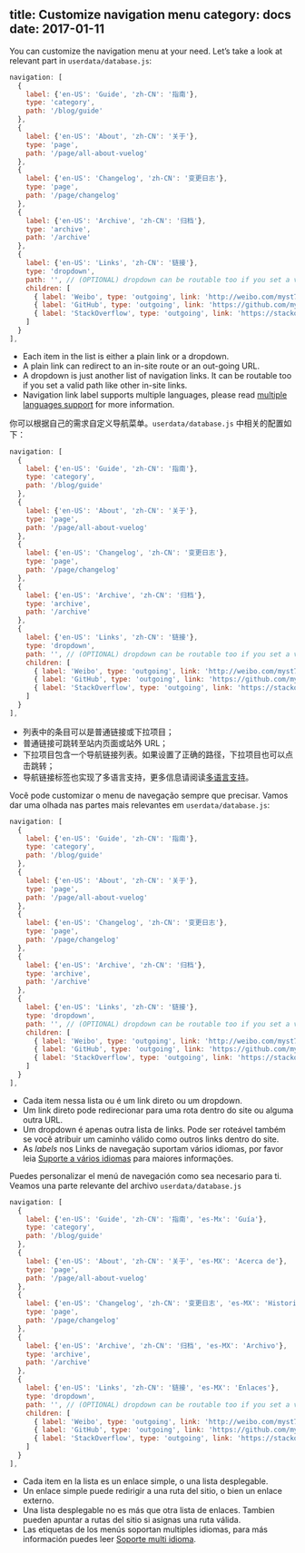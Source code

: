 title: Customize navigation menu
category: docs
date: 2017-01-11
------------------------------------
<!-- en-US:+ -->

You can customize the navigation menu at your need. Let’s take a look at relevant part in `userdata/database.js`:

```js
navigation: [
  {
    label: {'en-US': 'Guide', 'zh-CN': '指南'},
    type: 'category',
    path: '/blog/guide'
  },
  {
    label: {'en-US': 'About', 'zh-CN': '关于'},
    type: 'page',
    path: '/page/all-about-vuelog'
  },
  {
    label: {'en-US': 'Changelog', 'zh-CN': '变更日志'},
    type: 'page',
    path: '/page/changelog'
  },
  {
    label: {'en-US': 'Archive', 'zh-CN': '归档'},
    type: 'archive',
    path: '/archive'
  },
  {
    label: {'en-US': 'Links', 'zh-CN': '链接'},
    type: 'dropdown',
    path: '', // (OPTIONAL) dropdown can be routable too if you set a valid path
    children: [
      { label: 'Weibo', type: 'outgoing', link: 'http://weibo.com/myst729' },
      { label: 'GitHub', type: 'outgoing', link: 'https://github.com/myst729' },
      { label: 'StackOverflow', type: 'outgoing', link: 'https://stackoverflow.com/users/1032492' }
    ]
  }
],
```

- Each item in the list is either a plain link or a dropdown.
- A plain link can redirect to an in-site route or an out-going URL.
- A dropdown is just another list of navigation links. It can be routable too if you set a valid path like other in-site links.
- Navigation link label supports multiple languages, please read [multiple languages support](#/blog/docs/2017/multiple-languages-support) for more information.

<!-- en-US:- -->

<!-- zh-CN:+ -->

你可以根据自己的需求自定义导航菜单。`userdata/database.js` 中相关的配置如下：

```js
navigation: [
  {
    label: {'en-US': 'Guide', 'zh-CN': '指南'},
    type: 'category',
    path: '/blog/guide'
  },
  {
    label: {'en-US': 'About', 'zh-CN': '关于'},
    type: 'page',
    path: '/page/all-about-vuelog'
  },
  {
    label: {'en-US': 'Changelog', 'zh-CN': '变更日志'},
    type: 'page',
    path: '/page/changelog'
  },
  {
    label: {'en-US': 'Archive', 'zh-CN': '归档'},
    type: 'archive',
    path: '/archive'
  },
  {
    label: {'en-US': 'Links', 'zh-CN': '链接'},
    type: 'dropdown',
    path: '', // (OPTIONAL) dropdown can be routable too if you set a valid path
    children: [
      { label: 'Weibo', type: 'outgoing', link: 'http://weibo.com/myst729' },
      { label: 'GitHub', type: 'outgoing', link: 'https://github.com/myst729' },
      { label: 'StackOverflow', type: 'outgoing', link: 'https://stackoverflow.com/users/1032492' }
    ]
  }
],
```

- 列表中的条目可以是普通链接或下拉项目；
- 普通链接可跳转至站内页面或站外 URL；
- 下拉项目包含一个导航链接列表。如果设置了正确的路径，下拉项目也可以点击跳转；
- 导航链接标签也实现了多语言支持，更多信息请阅读[多语言支持](#/blog/docs/2017/multiple-languages-support)。

<!-- zh-CN:- -->

<!-- pt-BR:+ -->

Você pode customizar o menu de navegação sempre que precisar. Vamos dar uma olhada nas partes mais relevantes em `userdata/database.js`: 

```js
navigation: [
  {
    label: {'en-US': 'Guide', 'zh-CN': '指南'},
    type: 'category',
    path: '/blog/guide'
  },
  {
    label: {'en-US': 'About', 'zh-CN': '关于'},
    type: 'page',
    path: '/page/all-about-vuelog'
  },
  {
    label: {'en-US': 'Changelog', 'zh-CN': '变更日志'},
    type: 'page',
    path: '/page/changelog'
  },
  {
    label: {'en-US': 'Archive', 'zh-CN': '归档'},
    type: 'archive',
    path: '/archive'
  },
  {
    label: {'en-US': 'Links', 'zh-CN': '链接'},
    type: 'dropdown',
    path: '', // (OPTIONAL) dropdown can be routable too if you set a valid path
    children: [
      { label: 'Weibo', type: 'outgoing', link: 'http://weibo.com/myst729' },
      { label: 'GitHub', type: 'outgoing', link: 'https://github.com/myst729' },
      { label: 'StackOverflow', type: 'outgoing', link: 'https://stackoverflow.com/users/1032492' }
    ]
  }
],
```

- Cada item nessa lista ou é um link direto ou um dropdown.
- Um link direto pode redirecionar para uma rota dentro do site ou alguma outra URL.
- Um dropdown é apenas outra lista de links. Pode ser roteável também se você atribuir um caminho válido como outros links dentro do site. 
- As _labels_ nos Links de navegação suportam vários idiomas, por favor leia [Suporte a vários idiomas](#/blog/docs/2017/multiple-languages-support) para maiores informações.

<!-- pt-BR:- -->


<!-- es-MX:+ -->
Puedes personalizar el menú de navegación como sea necesario para ti. Veamos una parte relevante del archivo `userdata/database.js`


```js
navigation: [
  {
    label: {'en-US': 'Guide', 'zh-CN': '指南', 'es-Mx': 'Guía'},
    type: 'category',
    path: '/blog/guide'
  },
  {
    label: {'en-US': 'About', 'zh-CN': '关于', 'es-MX': 'Acerca de'},
    type: 'page',
    path: '/page/all-about-vuelog'
  },
  {
    label: {'en-US': 'Changelog', 'zh-CN': '变更日志', 'es-MX': 'Historial de cambios'},
    type: 'page',
    path: '/page/changelog'
  },
  {
    label: {'en-US': 'Archive', 'zh-CN': '归档', 'es-MX': 'Archivo'},
    type: 'archive',
    path: '/archive'
  },
  {
    label: {'en-US': 'Links', 'zh-CN': '链接', 'es-MX': 'Enlaces'},
    type: 'dropdown',
    path: '', // (OPTIONAL) dropdown can be routable too if you set a valid path
    children: [
      { label: 'Weibo', type: 'outgoing', link: 'http://weibo.com/myst729' },
      { label: 'GitHub', type: 'outgoing', link: 'https://github.com/myst729' },
      { label: 'StackOverflow', type: 'outgoing', link: 'https://stackoverflow.com/users/1032492' }
    ]
  }
],
```
- Cada item en la lista es un enlace simple, o una lista desplegable.
- Un enlace simple puede redirigir a una ruta del sitio, o bien un enlace externo.
- Una lista desplegable no es más que otra lista de enlaces. Tambien pueden apuntar a rutas del sitio si asignas una ruta válida.
- Las etiquetas de los menús soportan multiples idiomas, para más información puedes leer [Soporte multi idioma](#/blog/docs/2017/multiple-languages-support).


<!-- es-MX:- -->